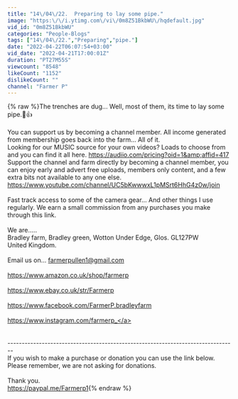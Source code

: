 ```yaml
---
title: "14\/04\/22.  Preparing to lay some pipe."
image: "https:\/\/i.ytimg.com\/vi\/0m8Z51BkbWU\/hqdefault.jpg"
vid_id: "0m8Z51BkbWU"
categories: "People-Blogs"
tags: ["14\/04\/22.","Preparing","pipe."]
date: "2022-04-22T06:07:54+03:00"
vid_date: "2022-04-21T17:00:01Z"
duration: "PT27M55S"
viewcount: "8548"
likeCount: "1152"
dislikeCount: ""
channel: "Farmer P"
---
```

{% raw %}The trenches are dug... Well, most of them, its time to lay some pipe.🙂👍<br /><br />You can support us by becoming a channel member. All income generated from membership goes back into the farm... All of it.<br />Looking for our MUSIC source for your own videos? Loads to choose from and you can find it all here. <a rel="nofollow" target="blank" href="https://audiio.com/pricing?oid=1&amp;affid=417">https://audiio.com/pricing?oid=1&amp;affid=417</a><br />Support the channel and farm directly by becoming a channel member, you can enjoy early and advert free uploads, members only content, and a few extra bits not available to any one else.<br /><a rel="nofollow" target="blank" href="https://www.youtube.com/channel/UC5bKwwwxL1pMSrt6HhG4z0w/join">https://www.youtube.com/channel/UC5bKwwwxL1pMSrt6HhG4z0w/join</a><br /><br />Fast track access to some of the camera gear... And other things I use regularly. We earn a small commission from any purchases you make through this link.<br /><br />We are.....<br />Bradley farm, Bradley green, Wotton Under Edge, Glos. GL127PW <br />United Kingdom.<br /><br />Email us on... farmerpullen1@gmail.com<br /><br /><a rel="nofollow" target="blank" href="https://www.amazon.co.uk/shop/farmerp">https://www.amazon.co.uk/shop/farmerp</a><br /><br /><a rel="nofollow" target="blank" href="https://www.ebay.co.uk/str/Farmerp">https://www.ebay.co.uk/str/Farmerp</a><br /><br /> <a rel="nofollow" target="blank" href="https://www.facebook.com/FarmerP.bradleyfarm">https://www.facebook.com/FarmerP.bradleyfarm</a><br /><br /> <a rel="nofollow" target="blank" href="https://www.instagram.com/farmerp_">https://www.instagram.com/farmerp_</a><br />​<br />​<br />--------------------------------------------------------------------------------<br />If you wish to make a purchase or donation you can use the link below.<br />Please remember, we are not asking for donations.<br /><br />Thank you.<br /><a rel="nofollow" target="blank" href="https://paypal.me/Farmerp1">https://paypal.me/Farmerp1</a>{% endraw %}
